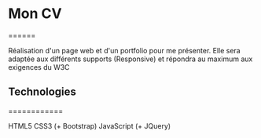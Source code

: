 # Mon CV
======

Réalisation d'un page web et d'un portfolio pour me présenter.
Elle sera adaptée aux différents supports (Responsive) et répondra au maximum aux exigences du W3C

## Technologies
============

HTML5
CSS3 (+ Bootstrap)
JavaScript (+ JQuery)